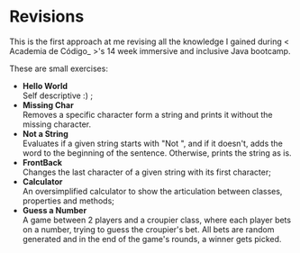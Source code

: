 # Revisions

This is the first approach at me revising all the knowledge I gained during < Academia de Código_ >'s 14 week immersive and inclusive Java bootcamp.

These are small exercises:

* **Hello World**  
  Self descriptive :) ;
* **Missing Char**  
  Removes a specific character form a string and prints it without the missing character.
* **Not a String**  
  Evaluates if a given string starts with "Not ", and if it doesn't, adds the word to the beginning of the sentence. Otherwise, prints the string as is.
* **FrontBack**  
  Changes the last character of a given string with its first character;
* **Calculator**  
  An oversimplified calculator to show the articulation between classes, properties and methods;
* **Guess a Number**  
  A game between 2 players and a croupier class, where each player bets on a number, trying to guess the croupier's bet. All bets are random generated and in the end of the game's rounds, a winner gets picked.
